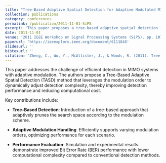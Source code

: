 ```yaml
---
title: "Tree-Based Adaptive Spatial Detection for Adaptive Modulated MIMO Systems"
collection: publications
category: conferences
permalink: /publication/2011-11-01-SiPS
excerpt: 'This paper proposes a tree-based adaptive spatial detection (TASD) method for adaptive modulated MIMO systems, aiming to improve detection performance while maintaining computational efficiency.'
date: 2011-11-01
venue: '2011 IEEE Workshop on Signal Processing Systems (SiPS), pp. 107–113'
paperurl: 'https://ieeexplore.ieee.org/document/6111848'
slidesurl: ''
bibtexurl: ''
citation: 'Zheng, C., Wu, Y., McAllister, J., & Woods, R. (2011). Tree-Based Adaptive Spatial Detection for Adaptive Modulated MIMO Systems. In *2011 IEEE Workshop on Signal Processing Systems (SiPS)* (pp. 107–113). IEEE. https://doi.org/10.1109/SiPS.2011.6111848'
---
```


This paper addresses the challenge of efficient detection in MIMO systems with adaptive modulation. The authors propose a Tree-Based Adaptive Spatial Detection (TASD) method that leverages the modulation order to dynamically adjust detection complexity, thereby improving detection performance and reducing computational cost.

Key contributions include:

- **Tree-Based Detection**: Introduction of a tree-based approach that adaptively prunes the search space according to the modulation scheme.

- **Adaptive Modulation Handling**: Efficiently supports varying modulation orders, optimizing performance for each scenario.

- **Performance Evaluation**: Simulation and experimental results demonstrate improved Bit Error Rate (BER) performance with lower computational complexity compared to conventional detection methods.
